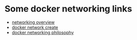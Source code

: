 # Some docker networking links

- [networking overview](https://docs.docker.com/network/)
- [docker network create](https://docs.docker.com/engine/reference/commandline/network_create/)
- [docker networking philosophy](https://www.docker.com/blog/docker-networking-design-philosophy/)
